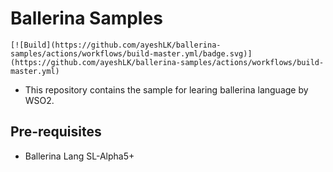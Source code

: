 # Ballerina Samples #

    [![Build](https://github.com/ayeshLK/ballerina-samples/actions/workflows/build-master.yml/badge.svg)](https://github.com/ayeshLK/ballerina-samples/actions/workflows/build-master.yml)

* This repository contains the sample for learing ballerina language by WSO2.

## Pre-requisites ##
* Ballerina Lang SL-Alpha5+
